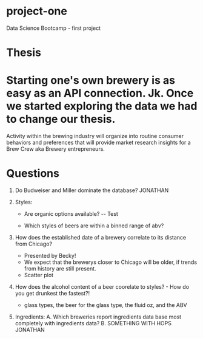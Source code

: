 # project-one
Data Science Bootcamp - first project

# Thesis
# Starting one's own brewery is as easy as an API connection. Jk. Once we started exploring the data we had to change our thesis. 
Activity within the brewing industry will organize into routine consumer behaviors and preferences that will provide market research insights for a Brew Crew aka Brewery entrepreneurs. 

# Questions
1. Do Budweiser and Miller dominate the database?
     JONATHAN 
     
2. Styles: 
     - Are organic options available?
     -- Test
       
     - Which styles of beers are within a binned range of abv?
     
3. How does the established date of a brewery correlate to its distance from Chicago?
     - Presented by Becky!
     - We expect that the brewerys closer to Chicago will be older, if trends from history are still present.
     - Scatter plot

3. How does the alcohol content of a beer coorelate to styles? - How do you get drunkest the fastest?!
      - glass types, the beer for the glass type, the fluid oz, and the ABV
4. Ingredients: 
   A. Which breweries report ingredients data base most completely with ingredients data?
   B. SOMETHING WITH HOPS
     JONATHAN
    
     
